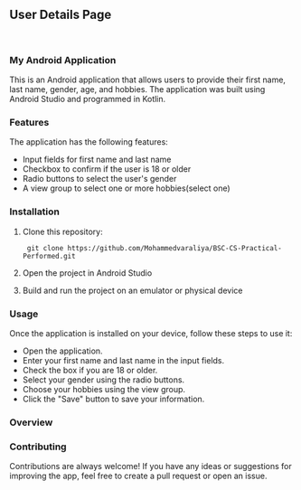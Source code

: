 ## User Details Page
<br>

### My Android Application

This is an Android application that allows users to provide their first name, last name, gender, age, and hobbies. The application was built using Android Studio and programmed in Kotlin.

### Features

The application has the following features:

* Input fields for first name and last name
* Checkbox to confirm if the user is 18 or older
* Radio buttons to select the user's gender
* A view group to select one or more hobbies(select one)


### Installation

1. Clone this repository: 
    
        git clone https://github.com/Mohammedvaraliya/BSC-CS-Practical-Performed.git
2. Open the project in Android Studio
3. Build and run the project on an emulator or physical device


### Usage

Once the application is installed on your device, follow these steps to use it:

* Open the application.
* Enter your first name and last name in the input fields.
* Check the box if you are 18 or older.
* Select your gender using the radio buttons.
* Choose your hobbies using the view group.
* Click the "Save" button to save your information.


### Overview




### Contributing

Contributions are always welcome! If you have any ideas or suggestions for improving the app, feel free to create a pull request or open an issue.